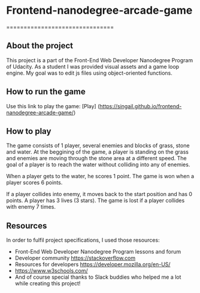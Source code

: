 # Frontend-nanodegree-arcade-game
===============================

## About the project

This project is a part of the Front-End Web Developer Nanodegree Program of Udacity. As a student I was provided visual assets and a game loop engine. My goal was to edit js files using object-oriented functions.

## How to run the game 

Use this link to play the game: [Play] (https://singail.github.io/frontend-nanodegree-arcade-game/)

## How to play

The game consists of 1 player, several enemies and blocks of grass, stone and water. At the beggining of the game, a player is standing on the grass and enemies are moving through the stone area at a different speed. The goal of a player is to reach the water without colliding into any of enemies. 

When a player gets to the water, he scores 1 point. The game is won when a player scores 6 points.

If a player collides into enemy, it moves back to the start position and has 0 points. A player has 3 lives (3 stars). The game is lost if a player collides with enemy 7 times.

## Resources

In order to fulfil project specifications, I used those resources:

* Front-End Web Developer Nanodegree Program lessons and forum
* Developer community https://stackoverflow.com
* Resources for developers https://developer.mozilla.org/en-US/
* https://www.w3schools.com/
* And of course special thanks to Slack buddies who helped me a lot while creating this project!
